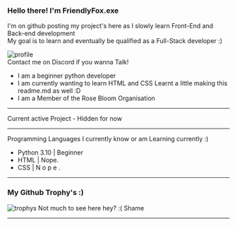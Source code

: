 ### Hello there! I'm FriendlyFox.exe
I'm on github posting my project's here as I slowly learn Front-End and Back-end development<br />My goal is to learn and eventually be qualified as a Full-Stack developer :)

![profile](https://discord.c99.nl/widget/theme-4/913574723475083274.png) <br />
Contact me on Discord if you wanna Talk!

- I am a beginner python developer
- I am currently wanting to learn HTML and CSS
  Learnt a little making this readme.md as well :D
- I am a Member of the Rose Bloom Organisation

<hr>
Current active Project
- Hidden for now

<hr>
Programming Languages I currently know or am Learning currently :)

- Python 3.10 | Beginner
- HTML | Nope.
- CSS | N o p e .

<hr>

### My Github Trophy's :)
![trophys](https://github-profile-trophy.vercel.app/?username=Ames-hub&theme=radical&row=1&column=10)
Not much to see here hey? :( Shame

<hr>
